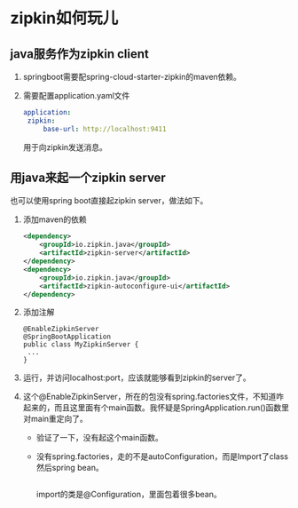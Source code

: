 # zipkin如何玩儿

  ## java服务作为zipkin client

1. springboot需要配spring-cloud-starter-zipkin的maven依赖。

2. 需要配置application.yaml文件

   ```yaml
   application:
   	zipkin:
   		base-url: http://localhost:9411
   ```

   用于向zipkin发送消息。

## 用java来起一个zipkin server

也可以使用spring boot直接起zipkin server，做法如下。

1. 添加maven的依赖

   ```xml
   <dependency>
       <groupId>io.zipkin.java</groupId>
       <artifactId>zipkin-server</artifactId>
   </dependency>
   <dependency>
       <groupId>io.zipkin.java</groupId>
       <artifactId>zipkin-autoconfigure-ui</artifactId>
   </dependency>
   
   ```

   

2. 添加注解

   ```
   @EnableZipkinServer
   @SpringBootApplication
   public class MyZipkinServer {
   	...
   }
   ```

3. 运行，并访问localhost:port，应该就能够看到zipkin的server了。

4. 这个@EnableZipkinServer，所在的包没有spring.factories文件，不知道咋起来的，而且这里面有个main函数。我怀疑是SpringApplication.run()函数里对main重定向了。

   * 验证了一下，没有起这个main函数。

   * 没有spring.factories，走的不是autoConfiguration，而是Import了class然后spring bean。

     ```java
     
     ```

     import的类是@Configuration，里面包着很多bean。 

     ```java
     
     ```

     

   